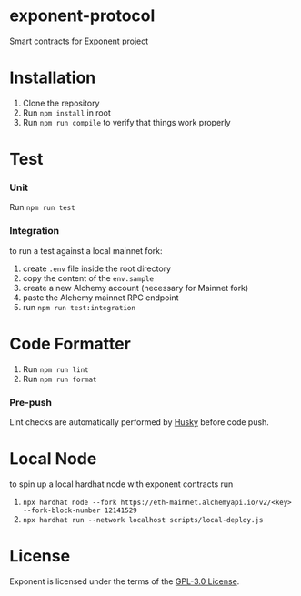 # exponent-protocol

Smart contracts for Exponent project

# Installation

1. Clone the repository
2. Run `npm install` in root
3. Run `npm run compile` to verify that things work properly

# Test

### Unit

Run `npm run test`

### Integration

to run a test against a local mainnet fork:

1. create `.env` file inside the root directory
2. copy the content of the `env.sample`
3. create a new Alchemy account (necessary for Mainnet fork)
4. paste the Alchemy mainnet RPC endpoint
5. run `npm run test:integration`

# Code Formatter

1. Run `npm run lint`
2. Run `npm run format`

### Pre-push

Lint checks are automatically performed by [Husky](https://typicode.github.io/husky/#/) before code push.

# Local Node

to spin up a local hardhat node with exponent contracts run
  1. `npx hardhat node --fork https://eth-mainnet.alchemyapi.io/v2/<key> --fork-block-number 12141529`
  2. `npx hardhat run --network localhost scripts/local-deploy.js`

# License 
Exponent is licensed under the terms of the [GPL-3.0 License](LICENSE).
